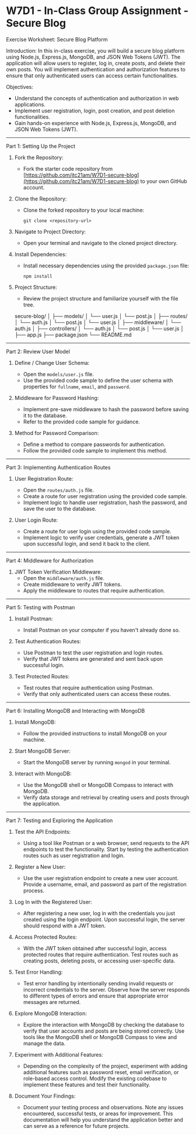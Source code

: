 # W7D1 - In-Class Group Assignment - Secure Blog

Exercise Worksheet: Secure Blog Platform

Introduction:
In this in-class exercise, you will build a secure blog platform using Node.js, Express.js, MongoDB, and JSON Web Tokens (JWT). The application will allow users to register, log in, create posts, and delete their own posts. You will implement authentication and authorization features to ensure that only authenticated users can access certain functionalities.

Objectives:
- Understand the concepts of authentication and authorization in web applications.
- Implement user registration, login, post creation, and post deletion functionalities.
- Gain hands-on experience with Node.js, Express.js, MongoDB, and JSON Web Tokens (JWT).

---

Part 1: Setting Up the Project

1. Fork the Repository:
   - Fork the starter code repository from [https://github.com/jtc21am/W7D1-secure-blog](https://github.com/jtc21am/W7D1-secure-blog) to your own GitHub account.

2. Clone the Repository:
   - Clone the forked repository to your local machine:
     ```
     git clone <repository-url>
     ```

3. Navigate to Project Directory:
   - Open your terminal and navigate to the cloned project directory.

4. Install Dependencies:
   - Install necessary dependencies using the provided `package.json` file:
     ```
     npm install
     ```

5. Project Structure:
   - Review the project structure and familiarize yourself with the file tree.

   secure-blog/
│
├── models/
│   └── user.js
│   └── post.js
│
├── routes/
│   └── auth.js
│   └── post.js
│   └── user.js
│
├── middleware/
│   └── auth.js
│
├── controllers/
│   └── auth.js
│   └── post.js
│   └── user.js
│
├── app.js
├── package.json
└── README.md


---

Part 2: Review User Model

1. Define / Change User Schema:
   - Open the `models/user.js` file.
   - Use the provided code sample to define the user schema with properties for `fullname`, `email`, and `password`.

2. Middleware for Password Hashing:
   - Implement pre-save middleware to hash the password before saving it to the database.
   - Refer to the provided code sample for guidance.

3. Method for Password Comparison:
   - Define a method to compare passwords for authentication.
   - Follow the provided code sample to implement this method.

---

Part 3: Implementing Authentication Routes

1. User Registration Route:
   - Open the `routes/auth.js` file.
   - Create a route for user registration using the provided code sample.
   - Implement logic to handle user registration, hash the password, and save the user to the database.

2. User Login Route:
   - Create a route for user login using the provided code sample.
   - Implement logic to verify user credentials, generate a JWT token upon successful login, and send it back to the client.

---

Part 4: Middleware for Authorization

1. JWT Token Verification Middleware:
   - Open the `middleware/auth.js` file.
   - Create middleware to verify JWT tokens.
   - Apply the middleware to routes that require authentication.

---

Part 5: Testing with Postman

1. Install Postman:
   - Install Postman on your computer if you haven't already done so.

2. Test Authentication Routes:
   - Use Postman to test the user registration and login routes.
   - Verify that JWT tokens are generated and sent back upon successful login.

3. Test Protected Routes:
   - Test routes that require authentication using Postman.
   - Verify that only authenticated users can access these routes.

---

Part 6: Installing MongoDB and Interacting with MongoDB

1. Install MongoDB:
   - Follow the provided instructions to install MongoDB on your machine.

2. Start MongoDB Server:
   - Start the MongoDB server by running `mongod` in your terminal.

3. Interact with MongoDB:
   - Use the MongoDB shell or MongoDB Compass to interact with MongoDB.
   - Verify data storage and retrieval by creating users and posts through the application.

---

Part 7: Testing and Exploring the Application

1. Test the API Endpoints: 
   - Using a tool like Postman or a web browser, send requests to the API endpoints to test the functionality. Start by testing the authentication routes such as user registration and login.

2. Register a New User:
   - Use the user registration endpoint to create a new user account. Provide a username, email, and password as part of the registration process.

3. Log In with the Registered User:
   - After registering a new user, log in with the credentials you just created using the login endpoint. Upon successful login, the server should respond with a JWT token.

4. Access Protected Routes:
   - With the JWT token obtained after successful login, access protected routes that require authentication. Test routes such as creating posts, deleting posts, or accessing user-specific data.

5. Test Error Handling:


   - Test error handling by intentionally sending invalid requests or incorrect credentials to the server. Observe how the server responds to different types of errors and ensure that appropriate error messages are returned.

6. Explore MongoDB Interaction:
   - Explore the interaction with MongoDB by checking the database to verify that user accounts and posts are being stored correctly. Use tools like the MongoDB shell or MongoDB Compass to view and manage the data.

7. Experiment with Additional Features:
   - Depending on the complexity of the project, experiment with adding additional features such as password reset, email verification, or role-based access control. Modify the existing codebase to implement these features and test their functionality.

8. Document Your Findings:
   - Document your testing process and observations. Note any issues encountered, successful tests, or areas for improvement. This documentation will help you understand the application better and can serve as a reference for future projects.
